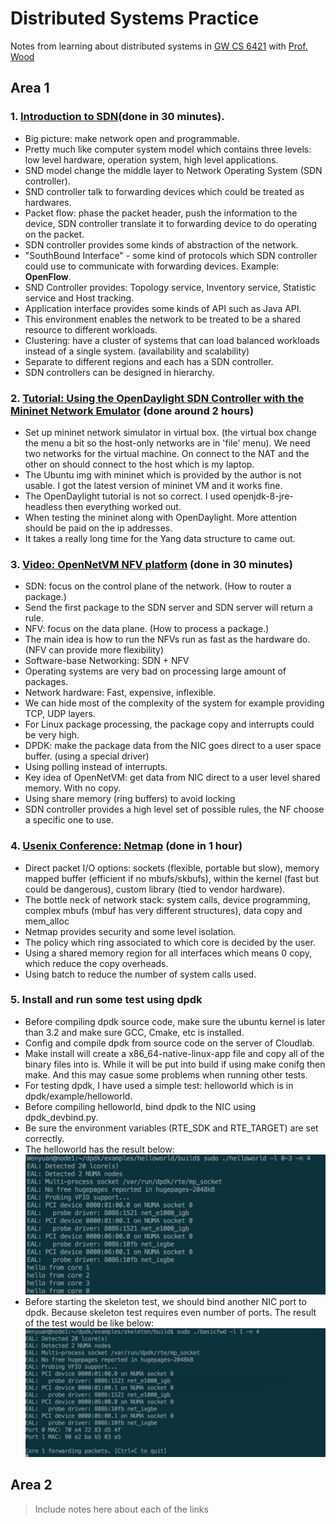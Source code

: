 # Distributed Systems Practice
Notes from learning about distributed systems in [GW CS 6421](https://gwdistsys18.github.io/) with [Prof. Wood](https://faculty.cs.gwu.edu/timwood/)

## Area 1
### 1. [Introduction to SDN](https://www.youtube.com/watch?v=DiChnu_PAzA)(done in 30 minutes).
+ Big picture: make network open and programmable.
+ Pretty much like computer system model which contains three levels: low level hardware, operation system, high level applications.
+ SND model change the middle layer to Network Operating System (SDN controller).
+ SND controller talk to forwarding devices which could be treated as hardwares.
+ Packet flow: phase the packet header, push the information to the device, SDN controller translate it to forwarding device to do operating on the packet.
+ SDN controller provides some kinds of abstraction of the network.
+ "SouthBound Interface" - some kind of protocols which SDN controller could use to communicate with forwarding devices. Example: **OpenFlow**.
+ SND Controller provides: Topology service, Inventory service, Statistic service and Host tracking. 
+ Application interface provides some kinds of API such as Java API.
+ This environment enables the network to be treated to be a shared resource to different workloads.
+ Clustering: have a cluster of systems that can load balanced workloads instead of a single system. (availability and scalability)
+ Separate to different regions and each has a SDN controller.
+ SDN controllers can be designed in hierarchy. 

### 2. [Tutorial: Using the OpenDaylight SDN Controller with the Mininet Network Emulator](http://www.brianlinkletter.com/using-the-opendaylight-sdn-controller-with-the-mininet-network-emulator/) (done around 2 hours)
+ Set up mininet network simulator in virtual box. (the virtual box change the menu a bit so the host-only networks are in 'file' menu). We need two networks for the virtual machine. On connect to the NAT and the other on should connect to the host which is my laptop.
+ The Ubuntu img with mininet which is provided by the author is not usable. I got the latest version of mininet VM and it works fine.
+ The OpenDaylight tutorial is not so correct. I used openjdk-8-jre-headless then everything worked out.
+ When testing the mininet along with OpenDaylight. More attention should be paid on the ip addresses.
+ It takes a really long time for the Yang data structure to came out.

### 3. [Video: OpenNetVM NFV platform](https://www.youtube.com/watch?v=7FoZywcxbYg) (done in 30 minutes)
+ SDN: focus on the control plane of the network. (How to router a package.)
+ Send the first package to the SDN server and SDN server will return a rule.
+ NFV: focus on the data plane. (How to process a package.)
+ The main idea is how to run the NFVs run as fast as the hardware do. (NFV can provide more flexibility)
+ Software-base Networking: SDN + NFV
+ Operating systems are very bad on processing large amount of packages.
+ Network hardware: Fast, expensive, inflexible.
+ We can hide most of the complexity of the system for example providing TCP, UDP layers.
+ For Linux package processing, the package copy and interrupts could be very high.
+ DPDK: make the package data from the NIC goes direct to a user space buffer. (using a special driver)
+ Using polling instead of interrupts.
+ Key idea of OpenNetVM: get data from NIC direct to a user level shared memory. With no copy.
+ Using share memory (ring buffers) to avoid locking
+ SDN controller provides a high level set of possible rules, the NF choose a specific one to use.

### 4. [Usenix Conference: Netmap](https://www.youtube.com/watch?v=la5kzNhqhGs) (done in 1 hour)
+ Direct packet I/O options: sockets (flexible, portable but slow), memory mapped buffer (efficient if no mbufs/skbufs), within the kernel (fast but could be dangerous), custom library (tied to vendor hardware).
+ The bottle neck of network stack: system calls, device programming, complex mbufs (mbuf has very different structures), data copy and mem_alloc
+ Netmap provides security and some level isolation.
+ The policy which ring associated to which core is decided by the user.
+ Using a shared memory region for all interfaces which means 0 copy, which reduce the copy overheads.
+ Using batch to reduce the number of system calls used.

### 5. Install and run some test using dpdk
+ Before compiling dpdk source code, make sure the ubuntu kernel is later than 3.2 and make sure GCC, Cmake, etc is installed.
+ Config and compile dpdk from source code on the server of Cloudlab. 
+ Make install will create a x86_64-native-linux-app file and copy all of the binary files into is. While it will be put into build if using make conifg then make. And this may casue some problems when running other tests.
+ For testing dpdk, I have used a simple test: helloworld which is in dpdk/example/helloworld. 
+ Before compiling helloworld, bind dpdk to the NIC using dpdk_devbind.py.
+ Be sure the environment variables (RTE_SDK and RTE_TARGET) are set correctly.
+ The helloworld has the result below:
![helloworld](/src/helloworld.png)
+ Before starting the skeleton test, we should bind another NIC port to dpdk. Because skeleton test requires even number of ports. The result of the test would be like below:
![skeleton](/src/skeleton.png)

## Area 2
> Include notes here about each of the links
